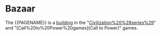 # Bazaar

The {{PAGENAME}} is a [building](building) in the "[Civilization%20%28series%29](Civilization)" and "[Call%20to%20Power%20games](Call to Power)" games.